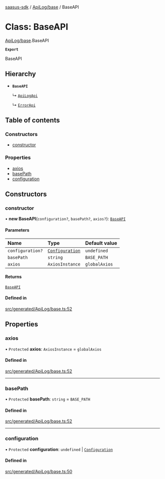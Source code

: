 [saasus-sdk](../README.md) / [ApiLog/base](../modules/ApiLog_base.md) / BaseAPI

# Class: BaseAPI

[ApiLog/base](../modules/ApiLog_base.md).BaseAPI

**`Export`**

BaseAPI

## Hierarchy

- **`BaseAPI`**

  ↳ [`ApiLogApi`](ApiLog_api.ApiLogApi.md)

  ↳ [`ErrorApi`](ApiLog_api.ErrorApi.md)

## Table of contents

### Constructors

- [constructor](ApiLog_base.BaseAPI.md#constructor)

### Properties

- [axios](ApiLog_base.BaseAPI.md#axios)
- [basePath](ApiLog_base.BaseAPI.md#basepath)
- [configuration](ApiLog_base.BaseAPI.md#configuration)

## Constructors

### constructor

• **new BaseAPI**(`configuration?`, `basePath?`, `axios?`): [`BaseAPI`](ApiLog_base.BaseAPI.md)

#### Parameters

| Name | Type | Default value |
| :------ | :------ | :------ |
| `configuration?` | [`Configuration`](ApiLog_configuration.Configuration.md) | `undefined` |
| `basePath` | `string` | `BASE_PATH` |
| `axios` | `AxiosInstance` | `globalAxios` |

#### Returns

[`BaseAPI`](ApiLog_base.BaseAPI.md)

#### Defined in

[src/generated/ApiLog/base.ts:52](https://github.com/saasus-platform/saasus-sdk-javascript/blob/c6c266c/src/generated/ApiLog/base.ts#L52)

## Properties

### axios

• `Protected` **axios**: `AxiosInstance` = `globalAxios`

#### Defined in

[src/generated/ApiLog/base.ts:52](https://github.com/saasus-platform/saasus-sdk-javascript/blob/c6c266c/src/generated/ApiLog/base.ts#L52)

___

### basePath

• `Protected` **basePath**: `string` = `BASE_PATH`

#### Defined in

[src/generated/ApiLog/base.ts:52](https://github.com/saasus-platform/saasus-sdk-javascript/blob/c6c266c/src/generated/ApiLog/base.ts#L52)

___

### configuration

• `Protected` **configuration**: `undefined` \| [`Configuration`](ApiLog_configuration.Configuration.md)

#### Defined in

[src/generated/ApiLog/base.ts:50](https://github.com/saasus-platform/saasus-sdk-javascript/blob/c6c266c/src/generated/ApiLog/base.ts#L50)
